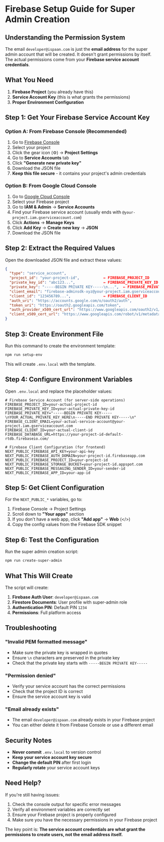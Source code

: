 # Firebase Setup Guide for Super Admin Creation

## Understanding the Permission System

The email `developer@ispaan.com` is just the **email address** for the super admin account that will be created. It doesn't grant permissions by itself. The actual permissions come from your **Firebase service account credentials**.

## What You Need

1. **Firebase Project** (you already have this)
2. **Service Account Key** (this is what grants the permissions)
3. **Proper Environment Configuration**

## Step 1: Get Your Firebase Service Account Key

### Option A: From Firebase Console (Recommended)

1. Go to [Firebase Console](https://console.firebase.google.com/)
2. Select your project
3. Click the gear icon (⚙️) → **Project Settings**
4. Go to **Service Accounts** tab
5. Click **"Generate new private key"**
6. Download the JSON file
7. **Keep this file secure** - it contains your project's admin credentials

### Option B: From Google Cloud Console

1. Go to [Google Cloud Console](https://console.cloud.google.com/)
2. Select your Firebase project
3. Go to **IAM & Admin** → **Service Accounts**
4. Find your Firebase service account (usually ends with `@your-project.iam.gserviceaccount.com`)
5. Click **Actions** → **Manage Keys**
6. Click **Add Key** → **Create new key** → **JSON**
7. Download the JSON file

## Step 2: Extract the Required Values

Open the downloaded JSON file and extract these values:

```json
{
  "type": "service_account",
  "project_id": "your-project-id",           ← FIREBASE_PROJECT_ID
  "private_key_id": "abc123...",             ← FIREBASE_PRIVATE_KEY_ID
  "private_key": "-----BEGIN PRIVATE KEY-----\n...",  ← FIREBASE_PRIVATE_KEY
  "client_email": "firebase-adminsdk-xyz@your-project.iam.gserviceaccount.com",  ← FIREBASE_CLIENT_EMAIL
  "client_id": "123456789...",               ← FIREBASE_CLIENT_ID
  "auth_uri": "https://accounts.google.com/o/oauth2/auth",
  "token_uri": "https://oauth2.googleapis.com/token",
  "auth_provider_x509_cert_url": "https://www.googleapis.com/oauth2/v1/certs",
  "client_x509_cert_url": "https://www.googleapis.com/robot/v1/metadata/x509/..."
}
```

## Step 3: Create Environment File

Run this command to create the environment template:

```bash
npm run setup-env
```

This will create `.env.local` with the template.

## Step 4: Configure Environment Variables

Open `.env.local` and replace the placeholder values:

```env
# Firebase Service Account (for server-side operations)
FIREBASE_PROJECT_ID=your-actual-project-id
FIREBASE_PRIVATE_KEY_ID=your-actual-private-key-id
FIREBASE_PRIVATE_KEY="-----BEGIN PRIVATE KEY-----\nYOUR_ACTUAL_PRIVATE_KEY_HERE\n-----END PRIVATE KEY-----\n"
FIREBASE_CLIENT_EMAIL=your-actual-service-account@your-project.iam.gserviceaccount.com
FIREBASE_CLIENT_ID=your-actual-client-id
FIREBASE_DATABASE_URL=https://your-project-id-default-rtdb.firebaseio.com/

# Firebase Client Configuration (for frontend)
NEXT_PUBLIC_FIREBASE_API_KEY=your-api-key
NEXT_PUBLIC_FIREBASE_AUTH_DOMAIN=your-project-id.firebaseapp.com
NEXT_PUBLIC_FIREBASE_PROJECT_ID=your-project-id
NEXT_PUBLIC_FIREBASE_STORAGE_BUCKET=your-project-id.appspot.com
NEXT_PUBLIC_FIREBASE_MESSAGING_SENDER_ID=your-sender-id
NEXT_PUBLIC_FIREBASE_APP_ID=your-app-id
```

## Step 5: Get Client Configuration

For the `NEXT_PUBLIC_*` variables, go to:

1. Firebase Console → Project Settings
2. Scroll down to **"Your apps"** section
3. If you don't have a web app, click **"Add app"** → **Web** (</>) 
4. Copy the config values from the Firebase SDK snippet

## Step 6: Test the Configuration

Run the super admin creation script:

```bash
npm run create-super-admin
```

## What This Will Create

The script will create:

1. **Firebase Auth User**: `developer@ispaan.com`
2. **Firestore Documents**: User profile with super-admin role
3. **Authentication PIN**: Default PIN `1234`
4. **Permissions**: Full platform access

## Troubleshooting

### "Invalid PEM formatted message"
- Make sure the private key is wrapped in quotes
- Ensure `\n` characters are preserved in the private key
- Check that the private key starts with `-----BEGIN PRIVATE KEY-----`

### "Permission denied"
- Verify your service account has the correct permissions
- Check that the project ID is correct
- Ensure the service account key is valid

### "Email already exists"
- The email `developer@ispaan.com` already exists in your Firebase project
- You can either delete it from Firebase Console or use a different email

## Security Notes

- **Never commit** `.env.local` to version control
- **Keep your service account key secure**
- **Change the default PIN** after first login
- **Regularly rotate** your service account keys

## Need Help?

If you're still having issues:

1. Check the console output for specific error messages
2. Verify all environment variables are correctly set
3. Ensure your Firebase project is properly configured
4. Make sure you have the necessary permissions in your Firebase project

The key point is: **The service account credentials are what grant the permissions to create users, not the email address itself.**





